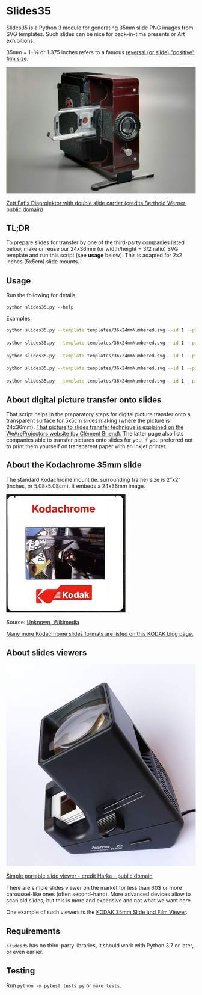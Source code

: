 # Slides35

Slides35 is a Python 3 module for generating 35mm slide PNG images from SVG templates.
Such slides can be nice for back-in-time presents or Art exhibitions.

35mm = 1+3⁄8 or 1.375 inches refers to a famous [reversal (or slide) "positive" film size](https://en.wikipedia.org/wiki/Reversal_film).

![Slide projector](docs/1024px-Zett_Fafix_BW_1.JPG)

[Zett Fafix Diaprojektor with double slide carrier (credits Berthold Werner, public domain)](https://en.wikipedia.org/wiki/Reversal_film#/media/File:Zett_Fafix_BW_1.JPG)

## TL;DR
To prepare slides for transfer by one of the third-party companies listed below, make or reuse our 24x36mm (or width/height = 3/2 ratio) SVG template and run this script (see **usage** below). This is adapted for 2x2 inches (5x5cm) slide mounts.

## Usage
Run the following for details:

`python slides35.py --help`

Examples:
```sh
python slides35.py --template templates/36x24mmNumbered.svg --id 1 --picture templates/24x36mmImage.png

python slides35.py --template templates/36x24mmNumbered.svg --id 1 --picture templates/24x36mmImage.png --output myslide.svg

python slides35.py --template templates/36x24mmNumbered.svg --id 1 --picture templates/24x36mmImage.png --output myslide.png # default DPI is 500

python slides35.py --template templates/36x24mmNumbered.svg --id 1 --picture templates/24x36mmImage.png --output myslide.png --dpi 400

python slides35.py --template templates/36x24mmNumbered.svg --id 1 --picture templates/24x36mmImage.png --output myslide.png --output-dir=any/directory/which/may/not/exist/yet
```

## About digital picture transfer onto slides
That script helps in the preparatory steps for digital picture transfer onto a transparent surface for 5x5cm slides making (where the picture is 24x36mm).
[That picture to slides transfer technique is explained on the WeAreProjectors website (by Clément Briend).](http://weareprojectors.com/digitalslide/?lang=en#transfertTab) The latter page also lists companies able to transfer pictures onto slides for you, if you preferred not to print them yourself on transparent paper with an inkjet printer.

## About the Kodachrome 35mm slide
The standard Kodachrome mount (ie. surrounding frame) size is 2”x2” (inches, or 5.08x5.08cm).
It embeds a 24x36mm image.

![Kodachrome slide mount in the 1990s](docs/Kodachrome_slide_mount_1990s.jpg)

Source: [Unknown, Wikimedia](https://en.wikipedia.org/wiki/File:Kodachrome_slide_mount_1990s.jpg)

[Many more Kodachrome slides formats are listed on this KODAK blog page.](https://kodakdigitizing.com/blogs/news/how-to-tell-which-type-of-slides-you-have)

## About slides viewers
![Hama Dia N602 slides viewer](docs/800px-Diabetrachter_Hama.jpg)

[Simple portable slide viewer - credit Harke - public domain](https://en.wikipedia.org/wiki/Slide_viewer#/media/File:Diabetrachter_Hama.jpg)

There are simple slides viewer on the market for less than 60$ or more caroussel-like ones (often second-hand). More advanced devices allow to scan old slides, but this is more and expensive and not what we want here.

One example of such viewers is the [KODAK 35mm Slide and Film Viewer](https://www.kodak.com/en/consumer/product/printing-scanning/film-scanners/kodak-35mm-slide-and-film-viewer).

## Requirements
`slides35` has no third-party libraries, it should work with Python 3.7 or later, or even earlier.

## Testing
Run `python -m pytest tests.py` or `make tests`.

